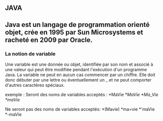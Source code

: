 JAVA
--------------

Java est un langage de programmation orienté objet, crée en 1995 par Sun Microsystems et racheté en 2009 par Oracle.
------------

### La notion de variable

Une variable est une donnée ou objet, identifiée par son nom et associé à une valeur qui peut être modifiée pendant l'exécution d'un programme Java.
La variable ne peut en aucun cas commencer par un chiffre. Elle doit donc débuter par une lettre ou éventuellement un _ et ne peut comporter d'autres caractères spéciaux. 

exemple : 
Seront des noms de variables acceptés :
*MaVie
*_MaVie
*Ma_Vie
*maVie_

Ne seront pas des noms de variables acceptés:
*(Mavie)
*ma=vie
*'maVie
*-maVie
        

    
